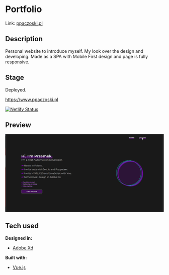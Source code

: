 # Portfolio

Link: [ppaczoski.pl](https://www.ppaczoski.pl)

## Description

Personal website to introduce myself. My look over the design and developing. Made as a SPA with Mobile First design and page is fully responsive.

## Stage

Deployed.

https://www.ppaczoski.pl

[![Netlify Status](https://api.netlify.com/api/v1/badges/057a003d-86b7-4327-bc32-413075f30033/deploy-status)](https://app.netlify.com/sites/lucid-engelbart-901023/deploys)

## Preview

![Portfolio demo](public/portfolio.gif)

## Tech used

<b>Designed in:</b>

- [Adobe Xd](https://www.adobe.com/pl/products/xd.html)

<b>Built with:</b>

- [Vue.js](https://vuejs.org)

